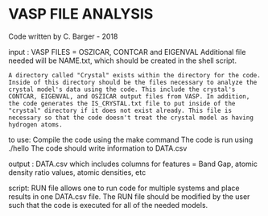 # VASP FILE ANALYSIS

Code written by C. Barger - 2018

input : VASP FILES = OSZICAR, CONTCAR and EIGENVAL
	Additional file needed will be NAME.txt, which should be created in the shell script.
	
	A directory called "Crystal" exists within the directory for the code. Inside of this directory should be the files necessary to analyze the crystal model's data using the code. This include the crystal's CONTCAR, EIGENVAL, and OSZICAR output files from VASP. In addition, the code generates the IS_CRYSTAL.txt file to put inside of the "crystal" directory if it does not exist already. This file is necessary so that the code doesn't treat the crystal model as having hydrogen atoms.

to use: Compile the code using the make command
   	The code is run using ./hello
	The code should write information to DATA.csv

output :  DATA.csv which includes columns for features = Band Gap, atomic density ratio values, atomic densities, etc

script: RUN file allows one to run code for multiple systems and place results in one DATA.csv file. The RUN file should be modified by 	the user such that the code is executed for all of the needed models.

